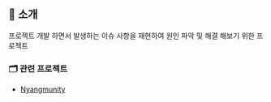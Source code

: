 ## 📑 소개
프로젝트 개발 하면서 발생하는 이슈 사항을 재현하여 원인 파악 및 해결 해보기 위한 프로젝트

### 🗂 관련 프로젝트
- [Nyangmunity](https://github.com/ppusda/NyangMunity)
